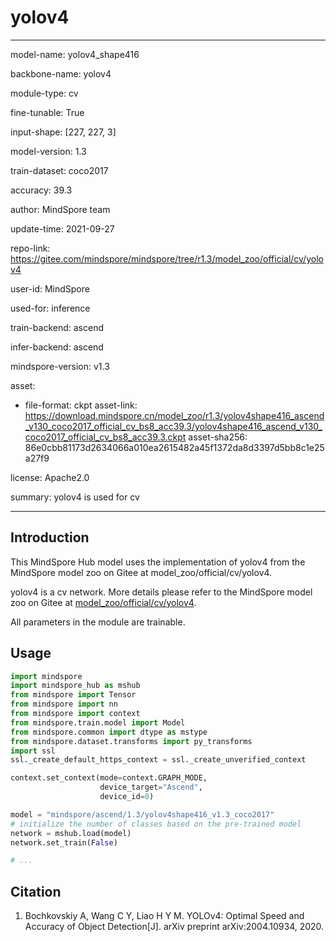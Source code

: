 # yolov4

---

model-name: yolov4_shape416

backbone-name: yolov4

module-type: cv

fine-tunable: True

input-shape: [227, 227, 3]

model-version: 1.3

train-dataset: coco2017

accuracy: 39.3

author: MindSpore team

update-time: 2021-09-27

repo-link: <https://gitee.com/mindspore/mindspore/tree/r1.3/model_zoo/official/cv/yolov4>

user-id: MindSpore

used-for: inference

train-backend: ascend

infer-backend: ascend

mindspore-version: v1.3

asset:

-
    file-format: ckpt
    asset-link: <https://download.mindspore.cn/model_zoo/r1.3/yolov4shape416_ascend_v130_coco2017_official_cv_bs8_acc39.3/yolov4shape416_ascend_v130_coco2017_official_cv_bs8_acc39.3.ckpt>
    asset-sha256: 86e0cbb81173d2634066a010ea2615482a45f1372da8d3397d5bb8c1e25a27f9

license: Apache2.0

summary: yolov4 is used for cv

---

## Introduction

This MindSpore Hub model uses the implementation of yolov4 from the MindSpore model zoo on Gitee at model_zoo/official/cv/yolov4.

yolov4 is a cv network. More details please refer to the MindSpore model zoo on Gitee at [model_zoo/official/cv/yolov4](https://gitee.com/mindspore/mindspore/blob/r1.3/model_zoo/official/cv/yolov4/README.md).

All parameters in the module are trainable.

## Usage

```python
import mindspore
import mindspore_hub as mshub
from mindspore import Tensor
from mindspore import nn
from mindspore import context
from mindspore.train.model import Model
from mindspore.common import dtype as mstype
from mindspore.dataset.transforms import py_transforms
import ssl
ssl._create_default_https_context = ssl._create_unverified_context

context.set_context(mode=context.GRAPH_MODE,
                    device_target="Ascend",
                    device_id=0)

model = "mindspore/ascend/1.3/yolov4shape416_v1.3_coco2017"
# initialize the number of classes based on the pre-trained model
network = mshub.load(model)
network.set_train(False)

# ...
```

## Citation

1. Bochkovskiy A, Wang C Y, Liao H Y M. YOLOv4: Optimal Speed and Accuracy of Object Detection[J]. arXiv preprint arXiv:2004.10934, 2020.
